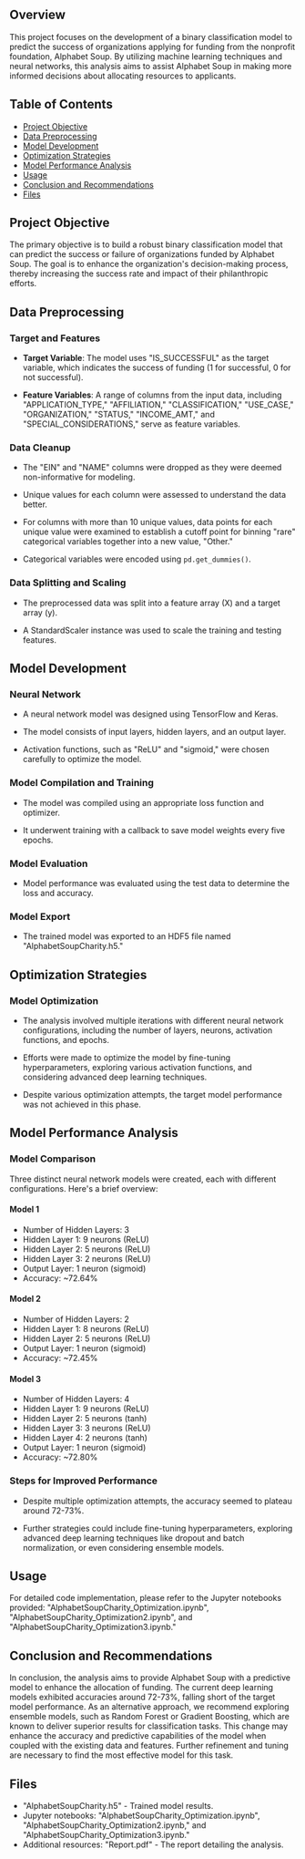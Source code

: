 ## Overview

This project focuses on the development of a binary classification model to predict the success of organizations applying for funding from the nonprofit foundation, Alphabet Soup. By utilizing machine learning techniques and neural networks, this analysis aims to assist Alphabet Soup in making more informed decisions about allocating resources to applicants.


## Table of Contents
* [Project Objective](#project-objective)
* [Data Preprocessing](#data-preprocessing)
* [Model Development](#model-development)
* [Optimization Strategies](#optimization-strategies)
* [Model Performance Analysis](#model-performance-analysis)
* [Usage](#usage)
* [Conclusion and Recommendations](#conclusion-and-recommendations)
* [Files](#files)


## Project Objective

The primary objective is to build a robust binary classification model that can predict the success or failure of organizations funded by Alphabet Soup. The goal is to enhance the organization's decision-making process, thereby increasing the success rate and impact of their philanthropic efforts.


## Data Preprocessing

### Target and Features

- **Target Variable**: The model uses "IS_SUCCESSFUL" as the target variable, which indicates the success of funding (1 for successful, 0 for not successful).

- **Feature Variables**: A range of columns from the input data, including "APPLICATION_TYPE," "AFFILIATION," "CLASSIFICATION," "USE_CASE," "ORGANIZATION," "STATUS," "INCOME_AMT," and "SPECIAL_CONSIDERATIONS," serve as feature variables.


### Data Cleanup

- The "EIN" and "NAME" columns were dropped as they were deemed non-informative for modeling.

- Unique values for each column were assessed to understand the data better.

- For columns with more than 10 unique values, data points for each unique value were examined to establish a cutoff point for binning "rare" categorical variables together into a new value, "Other."

- Categorical variables were encoded using `pd.get_dummies()`.


### Data Splitting and Scaling

- The preprocessed data was split into a feature array (X) and a target array (y).

- A StandardScaler instance was used to scale the training and testing features.



## Model Development

### Neural Network

- A neural network model was designed using TensorFlow and Keras.

- The model consists of input layers, hidden layers, and an output layer.

- Activation functions, such as "ReLU" and "sigmoid," were chosen carefully to optimize the model.


### Model Compilation and Training

- The model was compiled using an appropriate loss function and optimizer.

- It underwent training with a callback to save model weights every five epochs.


### Model Evaluation

- Model performance was evaluated using the test data to determine the loss and accuracy.


### Model Export

- The trained model was exported to an HDF5 file named "AlphabetSoupCharity.h5."


## Optimization Strategies

### Model Optimization

- The analysis involved multiple iterations with different neural network configurations, including the number of layers, neurons, activation functions, and epochs.

- Efforts were made to optimize the model by fine-tuning hyperparameters, exploring various activation functions, and considering advanced deep learning techniques.

- Despite various optimization attempts, the target model performance was not achieved in this phase.


## Model Performance Analysis

### Model Comparison

Three distinct neural network models were created, each with different configurations. Here's a brief overview:

#### Model 1
- Number of Hidden Layers: 3
- Hidden Layer 1: 9 neurons (ReLU)
- Hidden Layer 2: 5 neurons (ReLU)
- Hidden Layer 3: 2 neurons (ReLU)
- Output Layer: 1 neuron (sigmoid)
- Accuracy: ~72.64%

#### Model 2
- Number of Hidden Layers: 2
- Hidden Layer 1: 8 neurons (ReLU)
- Hidden Layer 2: 5 neurons (ReLU)
- Output Layer: 1 neuron (sigmoid)
- Accuracy: ~72.45%

#### Model 3
- Number of Hidden Layers: 4
- Hidden Layer 1: 9 neurons (ReLU)
- Hidden Layer 2: 5 neurons (tanh)
- Hidden Layer 3: 3 neurons (ReLU)
- Hidden Layer 4: 2 neurons (tanh)
- Output Layer: 1 neuron (sigmoid)
- Accuracy: ~72.80%

### Steps for Improved Performance
- Despite multiple optimization attempts, the accuracy seemed to plateau around 72-73%.

- Further strategies could include fine-tuning hyperparameters, exploring advanced deep learning techniques like dropout and batch normalization, or even considering ensemble models.

## Usage

For detailed code implementation, please refer to the Jupyter notebooks provided: "AlphabetSoupCharity_Optimization.ipynb", "AlphabetSoupCharity_Optimization2.ipynb", and "AlphabetSoupCharity_Optimization3.ipynb."

## Conclusion and Recommendations

In conclusion, the analysis aims to provide Alphabet Soup with a predictive model to enhance the allocation of funding. The current deep learning models exhibited accuracies around 72-73%, falling short of the target model performance. As an alternative approach, we recommend exploring ensemble models, such as Random Forest or Gradient Boosting, which are known to deliver superior results for classification tasks. This change may enhance the accuracy and predictive capabilities of the model when coupled with the existing data and features. Further refinement and tuning are necessary to find the most effective model for this task.

## Files

- "AlphabetSoupCharity.h5" - Trained model results.
- Jupyter notebooks: "AlphabetSoupCharity_Optimization.ipynb", "AlphabetSoupCharity_Optimization2.ipynb," and "AlphabetSoupCharity_Optimization3.ipynb."
- Additional resources: "Report.pdf" - The report detailing the analysis.
